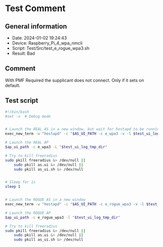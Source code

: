 # Test Comment

## General information

- Date:       2024-01-02 19:24:43
- Device:     Raspberry_Pi_4_wpa_nmcli
- Script:     Test/Src/test_e_rogue_wpa3.sh
- Result:     Bad

## Comment

With PMF Required the supplicant does not connect. Only if it sets on default.

## Test script

```bash
#!/bin/bash
#set -x  # Debug mode


# Launch the REAL AS in a new window, but wait for hostapd to be running
exec_new_term -w "hostapd" -c "$AS_UI_PATH -c e_wpa3 -v -l $test_ui_log_tmp_dir"

# Launch the REAL AP
$ap_ui_path -c e_wpa3 -L "$test_ui_log_tmp_dir"

# Try to kill freeradius
sudo pkill freeradius &> /dev/null ||
    sudo pkill as.ui &> /dev/null ||
    sudo pkill as_ui.sh &> /dev/null


# Sleep for 1s
sleep 1


# Launch the ROGUE AS in a new window
exec_new_term -w "hostapd" -c "$AS_UI_PATH -c e_rogue_wpa3 -v -l $test_ui_log_tmp_dir"

# Launch the ROGUE AP
$ap_ui_path -c e_rogue_wpa3 -l "$test_ui_log_tmp_dir"

# Try to kill freeradius
sudo pkill freeradius &> /dev/null ||
    sudo pkill as.ui &> /dev/null ||
    sudo pkill as_ui.sh &> /dev/null
```
